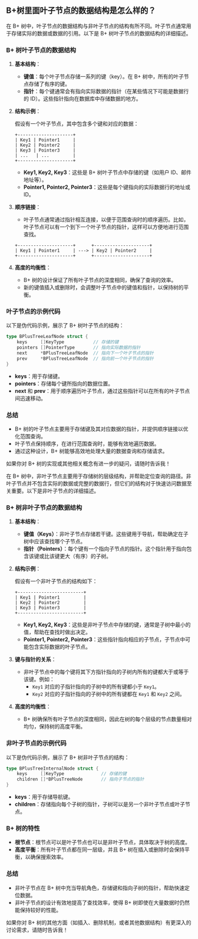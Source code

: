 ## B+树里面叶子节点的数据结构是怎么样的？


在 B+ 树中，叶子节点的数据结构与非叶子节点的结构有所不同。叶子节点通常用于存储实际的数据或数据的引用。以下是 B+ 树叶子节点的数据结构的详细描述。

### B+ 树叶子节点的数据结构

1. **基本结构**：
    - **键值**：每个叶子节点存储一系列的键（key）。在 B+ 树中，所有的叶子节点存储了有序的键。
    - **指针**：每个键通常会有指向实际数据的指针（在某些情况下可能是数据行的 ID）。这些指针指向在数据库中存储数据的地方。

2. **结构示例**：

   假设有一个叶子节点，其中包含多个键和对应的数据：

   ```plaintext
   +---------------------+
   | Key1 | Pointer1     |
   | Key2 | Pointer2     |
   | Key3 | Pointer3     |
   | ...   | ...         |
   +---------------------+
   ```

    - **Key1, Key2, Key3**：这些是 B+ 树叶子节点中存储的键（如用户 ID、邮件地址等）。
    - **Pointer1, Pointer2, Pointer3**：这些是每个键指向的实际数据行的地址或 ID。

3. **顺序链接**：
    - 叶子节点通常通过指针相互连接，以便于范围查询时的顺序遍历。比如，叶子节点可以有一个到下一个叶子节点的指针，这样可以方便地进行范围查找。

   ```plaintext
   +---------------------+      +---------------------+
   | Key1 | Pointer1     | ---> | Key2 | Pointer2     |
   +---------------------+      +---------------------+
   ```

4. **高度的均衡性**：
    - B+ 树的设计保证了所有叶子节点的深度相同，确保了查询的效率。
    - 新的键值插入或删除时，会调整叶子节点中的键值和指针，以保持树的平衡。

### 叶子节点的示例代码

以下是伪代码示例，展示了 B+ 树叶子节点的结构：

```go
type BPlusTreeLeafNode struct {
    keys     []KeyType           // 存储的键
    pointers []PointerType       // 指向实际数据的指针
    next     *BPlusTreeLeafNode  // 指向下一个叶子节点的指针
    prev     *BPlusTreeLeafNode  // 指向前一个叶子节点的指针
}
```

- **keys**：用于存储键。
- **pointers**：存储每个键所指向的数据位置。
- **next** 和 **prev**：用于顺序遍历叶子节点，通过这些指针可以在所有的叶子节点间迅速移动。

### 总结

- B+ 树的叶子节点主要用于存储键及其对应数据的指针，并提供顺序链接以优化范围查询。
- 叶子节点保持顺序，在进行范围查询时，能够有效地遍历数据。
- 通过这种设计，B+ 树能够高效地处理大量的数据查询和存储请求。

如果你对 B+ 树的实现或其他相关概念有进一步的疑问，请随时告诉我！

在 B+ 树中，非叶子节点主要用于存储树的层级结构，并帮助定位查询的路径。非叶子节点并不包含实际的数据或完整的数据行，但它们的结构对于快速访问数据至关重要。以下是非叶子节点的详细描述。

### B+ 树非叶子节点的数据结构

1. **基本结构**：
    - **键值（Keys）**：非叶子节点存储若干键。这些键用于导航，帮助确定在子树中应该查找哪个子节点。
    - **指针（Pointers）**：每个键有一个指向子节点的指针。这个指针用于指向包含该键或比该键更大（有序）的子树。

2. **结构示例**：

   假设有一个非叶子节点的结构如下：

   ```plaintext
   +-------------------------+
   | Key1 | Pointer1         |
   | Key2 | Pointer2         |
   | Key3 | Pointer3         |
   +-------------------------+
   ```

    - **Key1, Key2, Key3**：这些是非叶子节点中存储的键，通常是子树中最小的值，帮助在查找时做出决定。
    - **Pointer1, Pointer2, Pointer3**：这些指针指向相应的子节点，子节点中可能包含实际数据的叶子节点。

3. **键与指针的关系**：
    - 非叶子节点中的每个键将其下方指针指向的子树内所有的键都大于或等于该键。例如：
        - `Key1` 对应的子指针指向的子树中的所有键都小于 `Key1`。
        - `Key2` 对应的子指针指向的子树中的所有键都在 `Key1` 和 `Key2` 之间。

4. **高度的均衡性**：
    - B+ 树确保所有叶子节点的深度相同，因此在树的每个层级的节点数量相对均匀，保持树的高度平衡。

### 非叶子节点的示例代码

以下是伪代码示例，展示了 B+ 树非叶子节点的结构：

```go
type BPlusTreeInternalNode struct {
    keys     []KeyType              // 存储的键
    children []*BPlusTreeNode       // 指向子节点的指针
}
```

- **keys**：用于存储导航键。
- **children**：存储指向每个子树的指针，子树可以是另一个非叶子节点或叶子节点。

### B+ 树的特性

- **根节点**：根节点可以是叶子节点也可以是非叶子节点，具体取决于树的高度。
- **高度平衡**：所有叶子节点都在同一层级，并且 B+ 树在插入或删除时会保持平衡，以确保搜索效率。

### 总结

- 非叶子节点在 B+ 树中充当导航角色，存储键和指向子树的指针，帮助快速定位数据。
- 非叶子节点的设计有效地提高了查找效率，使得 B+ 树即使在大量数据时仍然能保持较好的性能。

如果你对 B+ 树的其他方面（如插入、删除机制，或者其他数据结构）有更深入的讨论需求，请随时告诉我！
